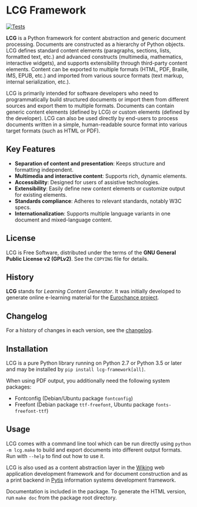 # LCG Framework

[![Tests](https://github.com/cerha/lcg/actions/workflows/tests.yml/badge.svg)](https://github.com/cerha/lcg/actions/workflows/tests.yml)

**LCG** is a Python framework for content abstraction and generic document
processing.  Documents are constructed as a hierarchy of Python objects.  LCG
defines standard content elements (paragraphs, sections, lists, formatted text,
etc.) and advanced constructs (multimedia, mathematics, interactive widgets),
and supports extensibility through third-party content elements.  Content can be
exported to multiple formats (HTML, PDF, Braille, IMS, EPUB, etc.) and imported
from various source formats (text markup, internal serialization, etc.).

LCG is primarily intended for software developers who need to programmatically
build structured documents or import them from different sources and export
them to multiple formats.  Documents can contain generic content elements
(defined by LCG) or custom elements (defined by the developer).  LCG can also be
used directly by end-users to process documents written in a simple,
human-readable source format into various target formats (such as HTML or PDF).


## Key Features

- **Separation of content and presentation**: Keeps structure and formatting
  independent.
- **Multimedia and interactive content**: Supports rich, dynamic elements.
- **Accessibility**: Designed for users of assistive technologies.
- **Extensibility**: Easily define new content elements or customize output for
  existing elements.
- **Standards compliance**: Adheres to relevant standards, notably W3C specs.
- **Internationalization**: Supports multiple language variants in one document
  and mixed-language content.


## License

LCG is Free Software, distributed under the terms of the **GNU General Public
License v2 (GPLv2)**.  See the `COPYING` file for details.


## History

**LCG** stands for *Learning Content Generator*.  It was initially developed to
generate online e-learning material for the [Eurochance project](https://langschool.eu).


## Changelog

For a history of changes in each version, see the
[changelog](https://github.com/cerha/lcg/blob/main/changelog.md).


## Installation

LCG is a pure Python library running on Python 2.7 or Python 3.5 or later and
may be installed by `pip install lcg-framework[all]`.

When using PDF output, you additionally need the following system packages:
- Fontconfig (Debian/Ubuntu package `fontconfig`)
- Freefont (Debian package `ttf-freefont`, Ubuntu package `fonts-freefont-ttf`)


## Usage

LCG comes with a command line tool which can be run directly using `python -m
lcg.make` to build and export documents into different output formats.  Run
with `--help` to find out how to use it.

LCG is also used as a content abstraction layer in the
[Wiking](https://github.com/cerha/wiking) web application development framework
and for document construction and as a print backend in
[Pytis](https://github.com/cerha/pytis) information systems development
framework.

Documentation is included in the package.  To generate the HTML version, run
`make doc` from the package root directory.
